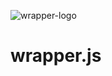 ![wrapper-logo](https://user-images.githubusercontent.com/12833533/147892256-92ca92c7-f62b-460a-8c9a-e48b4b73c13c.png)
# wrapper.js
